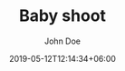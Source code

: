 ---
title: "Baby shoot"
date: 2019-05-12T12:14:34+06:00
image: "images/post/post-3.jpg"
author: "John Doe" # use capitalize
description: "This is meta description."
cost: "55,000"
draft: false
---